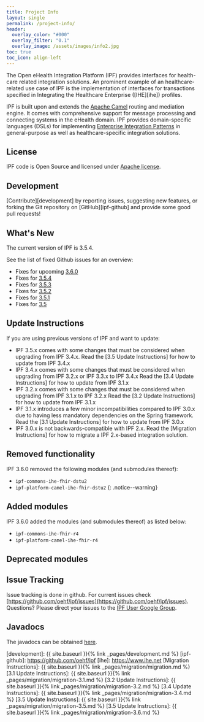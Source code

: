 ```yaml
---
title: Project Info
layout: single
permalink: /project-info/
header:
  overlay_color: "#000"
  overlay_filter: "0.1"
  overlay_image: /assets/images/info2.jpg
toc: true
toc_icon: align-left  
---
```


The Open eHealth Integration Platform (IPF) provides interfaces for health-care related integration solutions.
An prominent example of an healthcare-related use case of IPF is the implementation of interfaces for transactions specified
in Integrating the Healthcare Enterprise ([IHE][ihe]) profiles.

IPF is built upon and extends the [Apache Camel](https://camel.apache.org) routing and mediation engine. 
It comes with comprehensive support for message processing and connecting
systems in the eHealth domain. IPF provides domain-specific languages (DSLs) for implementing
[Enterprise Integration Patterns](https://www.enterpriseintegrationpatterns.com/)
in general-purpose as well as healthcare-specific integration solutions.

## License

IPF code is Open Source and licensed under [Apache license][apache-license].

## Development

[Contribute][development] by reporting issues, suggesting new features, or forking the
Git repository on [GitHub][ipf-github] and provide some good pull requests!

## What's New

The current version of IPF is 3.5.4.

See the list of fixed Github issues for an overview:

* Fixes for upcoming [3.6.0](https://github.com/oehf/ipf/milestone/17?closed=1)
* Fixes for [3.5.4](https://github.com/oehf/ipf/milestone/18?closed=1)
* Fixes for [3.5.3](https://github.com/oehf/ipf/milestone/16?closed=1)
* Fixes for [3.5.2](https://github.com/oehf/ipf/milestone/15?closed=1)
* Fixes for [3.5.1](https://github.com/oehf/ipf/milestone/14?closed=1)
* Fixes for [3.5](https://github.com/oehf/ipf/milestone/12?closed=1)

## Update Instructions

If you are using previous versions of IPF and want to update:

* IPF 3.5.x comes with some changes that must be considered when upgrading from IPF 3.4.x. Read the [3.5 Update Instructions] for how to update from IPF 3.4.x
* IPF 3.4.x comes with some changes that must be considered when upgrading from IPF 3.2.x or IPF 3.3.x to IPF 3.4.x Read the [3.4 Update Instructions] for how to update from IPF 3.1.x
* IPF 3.2.x comes with some changes that must be considered when upgrading from IPF 3.1.x to IPF 3.2.x Read the [3.2 Update Instructions] for how to update from IPF 3.1.x
* IPF 3.1.x introduces a few minor incompatibilities compared to IPF 3.0.x due to having less mandatory dependencies on the Spring framework. Read the [3.1 Update Instructions] for how to update from IPF 3.0.x
* IPF 3.0.x is not backwards-compatible with IPF 2.x. Read the [Migration Instructions] for how to migrate a IPF 2.x-based integration solution.

## Removed functionality

IPF 3.6.0 removed the following modules (and submodules thereof):

 * `ipf-commons-ihe-fhir-dstu2`
 * `ipf-platform-camel-ihe-fhir-dstu2`
{: .notice--warning}
 
## Added modules

IPF 3.6.0 added the modules (and submodules thereof) as listed below:

 * `ipf-commons-ihe-fhir-r4`
 * `ipf-platform-camel-ihe-fhir-r4`
 
## Deprecated modules




## Issue Tracking

Issue tracking is done in github. For current issues check [https://github.com/oehf/ipf/issues](https://github.com/oehf/ipf/issues).
Questions? Please direct your issues to the [IPF User Google Group](https://groups.google.com/forum/#!forum/ipf-user). 



## Javadocs

The javadocs can be obtained [here](apidocs/index.html).



[apache-license]: https://www.apache.org/licenses/LICENSE-2.0
[development]: {{ site.baseurl }}{% link _pages/development.md %}
[ipf-github]: https://github.com/oehf/ipf
[ihe]: https://www.ihe.net
[Migration Instructions]: {{ site.baseurl }}{% link _pages/migration/migration.md %}
[3.1 Update Instructions]: {{ site.baseurl }}{% link _pages/migration/migration-3.1.md %}
[3.2 Update Instructions]: {{ site.baseurl }}{% link _pages/migration/migration-3.2.md %}
[3.4 Update Instructions]: {{ site.baseurl }}{% link _pages/migration/migration-3.4.md %}
[3.5 Update Instructions]: {{ site.baseurl }}{% link _pages/migration/migration-3.5.md %}
[3.5 Update Instructions]: {{ site.baseurl }}{% link _pages/migration/migration-3.6.md %}
